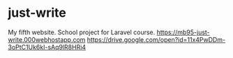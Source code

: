# just-write
My fifth website. School project for Laravel course.
https://mb95-just-write.000webhostapp.com
https://drive.google.com/open?id=11x4PwDDm-3oPtC1Uk6kI-sAq9lR8HRi4
